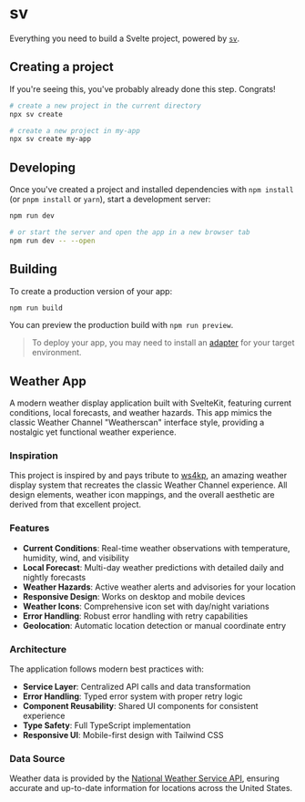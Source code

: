 # sv

Everything you need to build a Svelte project, powered by [`sv`](https://github.com/sveltejs/cli).

## Creating a project

If you're seeing this, you've probably already done this step. Congrats!

```bash
# create a new project in the current directory
npx sv create

# create a new project in my-app
npx sv create my-app
```

## Developing

Once you've created a project and installed dependencies with `npm install` (or `pnpm install` or `yarn`), start a development server:

```bash
npm run dev

# or start the server and open the app in a new browser tab
npm run dev -- --open
```

## Building

To create a production version of your app:

```bash
npm run build
```

You can preview the production build with `npm run preview`.

> To deploy your app, you may need to install an [adapter](https://svelte.dev/docs/kit/adapters) for your target environment.



## Weather App

A modern weather display application built with SvelteKit, featuring current conditions, local forecasts, and weather hazards. This app mimics the classic Weather Channel "Weatherscan" interface style, providing a nostalgic yet functional weather experience.

### Inspiration

This project is inspired by and pays tribute to [ws4kp](https://github.com/netbymatt/ws4kp), an amazing weather display system that recreates the classic Weather Channel  experience. All design elements, weather icon mappings, and the overall aesthetic are derived from that excellent project.

### Features

- **Current Conditions**: Real-time weather observations with temperature, humidity, wind, and visibility
- **Local Forecast**: Multi-day weather predictions with detailed daily and nightly forecasts  
- **Weather Hazards**: Active weather alerts and advisories for your location
- **Responsive Design**: Works on desktop and mobile devices
- **Weather Icons**: Comprehensive icon set with day/night variations
- **Error Handling**: Robust error handling with retry capabilities
- **Geolocation**: Automatic location detection or manual coordinate entry

### Architecture

The application follows modern best practices with:

- **Service Layer**: Centralized API calls and data transformation
- **Error Handling**: Typed error system with proper retry logic
- **Component Reusability**: Shared UI components for consistent experience
- **Type Safety**: Full TypeScript implementation
- **Responsive UI**: Mobile-first design with Tailwind CSS

### Data Source

Weather data is provided by the [National Weather Service API](https://www.weather.gov/documentation/services-web-api), ensuring accurate and up-to-date information for locations across the United States.